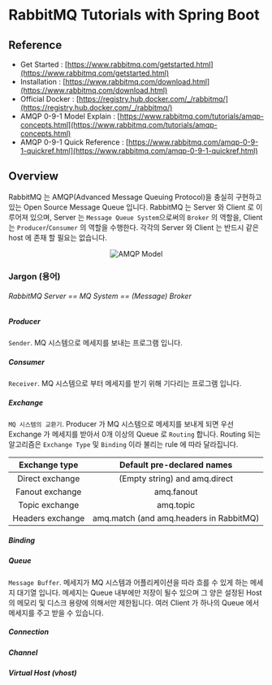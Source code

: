 # RabbitMQ Tutorials with Spring Boot

## Reference

- Get Started : [https://www.rabbitmq.com/getstarted.html](https://www.rabbitmq.com/getstarted.html)
- Installation : [https://www.rabbitmq.com/download.html](https://www.rabbitmq.com/download.html)
- Official Docker : [https://registry.hub.docker.com/_/rabbitmq/](https://registry.hub.docker.com/_/rabbitmq/)
- AMQP 0-9-1 Model Explain : [https://www.rabbitmq.com/tutorials/amqp-concepts.html](https://www.rabbitmq.com/tutorials/amqp-concepts.html)
- AMQP 0-9-1 Quick Reference : [https://www.rabbitmq.com/amqp-0-9-1-quickref.html](https://www.rabbitmq.com/amqp-0-9-1-quickref.html)

## Overview

RabbitMQ 는 AMQP(Advanced Message Queuing Protocol)을 충실히 구현하고 있는 Open Source Message Queue 입니다. RabbitMQ 는 Server 와 Client 로 이루어져 있으며, Server 는 `Message Queue System`으로써의  `Broker` 의 역할을, Client 는 `Producer`/`Consumer` 의 역할을 수행한다. 각각의 Server 와 Client 는 반드시 같은 host 에 존재 할 필요는 없습니다.

<p align="center">
  <img src="https://www.rabbitmq.com/img/tutorials/intro/hello-world-example-routing.png" alt="AMQP Model"/>
</p>

### Jargon (용어)

###### RabbitMQ Server == MQ System == (Message) Broker

##### Producer

`Sender`. MQ 시스템으로 메세지를 보내는 프로그램 입니다.

##### Consumer

`Receiver`. MQ 시스템으로 부터 메세지를 받기 위해 기다리는 프로그램 입니다.

##### Exchange

`MQ 시스템의 교환기`. Producer 가 MQ 시스템으로 메세지를 보내게 되면 우선 Exchange 가 메세지를 받아서 0개 이상의 Queue 로 `Routing` 합니다. Routing 되는 알고리즘은 `Exchange Type` 및 `Binding` 이라 불리는 rule 에 따라 달라집니다. 

|   Exchange type  |        Default pre-declared names       |
| :--------------: | :-------------------------------------: |
| Direct exchange  |      (Empty string) and amq.direct      |
| Fanout exchange  |                amq.fanout               |
|  Topic exchange  |                 amq.topic               |
| Headers exchange | amq.match (and amq.headers in RabbitMQ) |

##### Binding

##### Queue

`Message Buffer`. 메세지가 MQ 시스템과 어플리케이션을 따라 흐를 수 있게 하는 메세지 대기열 입니다. 메세지는 Queue 내부에만 저장이 될수 있으며 그 양은 설정된 Host 의 메모리 및 디스크 용량에 의해서만 제한됩니다. 여러 Client 가 하나의 Queue 에서 메세지를 주고 받을 수 있습니다.

##### Connection

##### Channel

##### Virtual Host (vhost)

